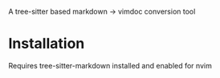 A tree-sitter based markdown -> vimdoc conversion tool

# Installation

Requires tree-sitter-markdown installed and enabled for nvim
